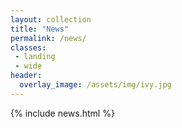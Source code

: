 ```yaml
---
layout: collection
title: "News"
permalink: /news/
classes:
 - landing
 - wide
header:
  overlay_image: /assets/img/ivy.jpg
---
```



{% include news.html %}

